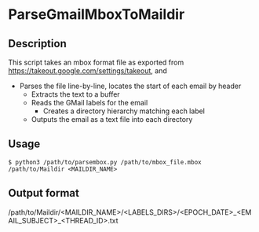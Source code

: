 # ParseGmailMboxToMaildir #

## Description ##
This script takes an mbox format file as exported from 
https://takeout.google.com/settings/takeout, and 
  - Parses the file line-by-line, locates the start of each email by header
    - Extracts the text to a buffer
    - Reads the GMail labels for the email
      - Creates a directory hierarchy matching each label
    - Outputs the email as a text file into each directory

## Usage ##
```
$ python3 /path/to/parsembox.py /path/to/mbox_file.mbox /path/to/Maildir <MAILDIR_NAME>
```

## Output format ##
/path/to/Maildir/<MAILDIR_NAME>/<LABELS_DIRS>/<EPOCH_DATE>\_<EMAIL_SUBJECT>\_<THREAD_ID>.txt